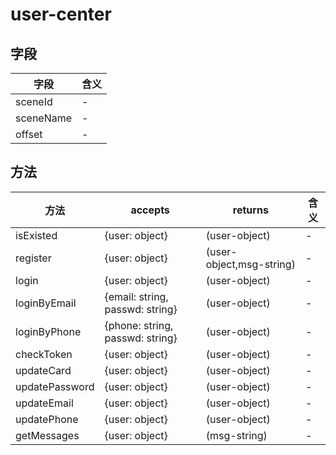 # user-center

## 字段
字段|含义
---|---
sceneId|-
sceneName|-
offset|-

## 方法
方法|accepts|returns|含义
---|---|---|---
isExisted|{user: object} |(user-object)|-
register|{user: object} |(user-object,msg-string)|-
login|{user: object} |(user-object)|-
loginByEmail|{email: string, passwd: string} |(user-object)|-
loginByPhone|{phone: string, passwd: string} |(user-object)|-
checkToken|{user: object} |(user-object)|-
updateCard|{user: object} |(user-object)|-
updatePassword|{user: object} |(user-object)|-
updateEmail|{user: object} |(user-object)|-
updatePhone|{user: object} |(user-object)|-
getMessages|{user: object} |(msg-string)|-
